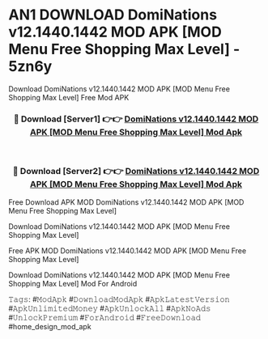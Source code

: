 # AN1 DOWNLOAD DomiNations v12.1440.1442 MOD APK [MOD Menu Free Shopping Max Level] - 5zn6y
Download DomiNations v12.1440.1442 MOD APK [MOD Menu Free Shopping Max Level] Free Mod APK

<div align="center">
<h3>🔴 Download [Server1] 👉👉 <a href="https://apk-comot.site?title=DomiNations_v12.1440.1442_MOD_APK_[MOD_Menu_Free_Shopping_Max_Level]">DomiNations v12.1440.1442 MOD APK [MOD Menu Free Shopping Max Level] Mod Apk</a></h3><br>

<h3>🔴 Download [Server2] 👉👉 <a href="https://apk-comot.site?title=DomiNations_v12.1440.1442_MOD_APK_[MOD_Menu_Free_Shopping_Max_Level]">DomiNations v12.1440.1442 MOD APK [MOD Menu Free Shopping Max Level] Mod Apk</a></h3>
</div>


Free Download APK MOD DomiNations v12.1440.1442 MOD APK [MOD Menu Free Shopping Max Level]

Download DomiNations v12.1440.1442 MOD APK [MOD Menu Free Shopping Max Level] 

Free APK MOD DomiNations v12.1440.1442 MOD APK [MOD Menu Free Shopping Max Level] 

Download DomiNations v12.1440.1442 MOD APK [MOD Menu Free Shopping Max Level] Mod For Android

𝚃𝚊𝚐𝚜: #𝙼𝚘𝚍𝙰𝚙𝚔 #𝙳𝚘𝚠𝚗𝚕𝚘𝚊𝚍𝙼𝚘𝚍𝙰𝚙𝚔 #𝙰𝚙𝚔𝙻𝚊𝚝𝚎𝚜𝚝𝚅𝚎𝚛𝚜𝚒𝚘𝚗 #𝙰𝚙𝚔𝚄𝚗𝚕𝚒𝚖𝚒𝚝𝚎𝚍𝙼𝚘𝚗𝚎𝚢 #𝙰𝚙𝚔𝚄𝚗𝚕𝚘𝚌𝚔𝙰𝚕𝚕 #𝙰𝚙𝚔𝙽𝚘𝙰𝚍𝚜 #𝚄𝚗𝚕𝚘𝚌𝚔𝙿𝚛𝚎𝚖𝚒𝚞𝚖 #𝙵𝚘𝚛𝙰𝚗𝚍𝚛𝚘𝚒𝚍 #𝙵𝚛𝚎𝚎𝙳𝚘𝚠𝚗𝚕𝚘𝚊𝚍 #home_design_mod_apk